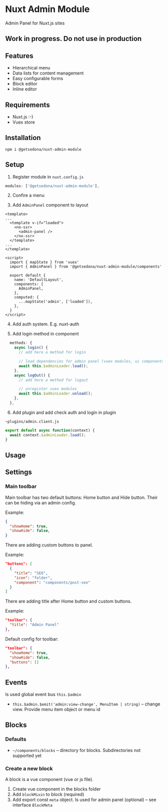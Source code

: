 # Nuxt Admin Module

Admin Panel for Nuxt.js sites

## Work in progress. Do not use in production

## Features

* Hierarchical menu
* Data lists for content management
* Easy configurable forms
* Block editor
* Inline editor

## Requirements

* Nuxt.js :-)
* Vuex store

## Installation

```
npm i @getsedona/nuxt-admin-module
```

## Setup

1. Register module in `nuxt.config.js`

```js
modules: ['@getsedona/nuxt-admin-module'],
```

2. Confire a menu

2. Add `AdminPanel` component to layout

```vue
<template>
...
  <template v-if="loaded">
    <no-ssr>
      <admin-panel />
    </no-ssr>
  </template>
...
</template>

<script>
  import { mapState } from 'vuex'
  import { AdminPanel } from '@getsedona/nuxt-admin-module/components'

  export default {
    name: 'DefaultLayout',
    components: {
      AdminPanel,
    },
    computed: {
      ...mapState('admin', ['loaded']),
    },
  }
</script>
```

4. Add auth system. E.g. nuxt-auth

5. Add login method in component

```js
  methods: {
    async login() {
      // add here a method for login

      // load dependencies for admin panel (vuex modules, ui components and other)
      await this.$adminLoader.load();
    },
    async logOut() {
      // add here a method for logout

      // unregister vuex modules
      await this.$adminLoader.unload();
    },
  },
```

6. Add plugin and add check auth and login in plugin

`~plugins/admin.client.js`

```js
export default async function(context) {
  await context.$adminLoader.load();
}
```

## Usage

## Settings

### Main toolbar

Main toolbar has two default buttons: Home button and Hide button. Their can be hiding via an admin config.

Example:

```json
{
  "showHome": true,
  "showHide": false,
}
```

There are adding custom buttons to panel.

Example:

```json
"buttons": [
  {
    "title": "SEO",
    "icon": "folder",
    "component": "components/post-seo"
  }
]
```


There are adding title after Home button and custom buttons.

Example:

```json
"toolbar": {
  "title": "Admin Panel"
},
```

Default config for toolbar:

```json
"toolbar": {
  "showHome": true,
  "showHide": false,
  "buttons": []
},
```

## Events

Is used global event bus `this.$admin`

 * `this.$admin.$emit('admin:view-change', MenuItem | string)` – change view. Provide menu item object or menu id

## Blocks

### Defaults

* `~/components/blocks` – directory for blocks. Subdirectories not supported yet

### Create a new block

A block is a vue component (vue or js file).

1. Create vue component in the blocks folder
2. Add `blockMixin` to block (required)
3. Add export const `meta` object. Is used for admin panel (optional) – see interface `BlockMeta`
